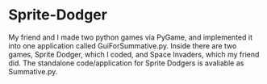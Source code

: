 # Sprite-Dodger
My friend and I made two python games via PyGame, and implemented it into one application called GuiForSummative.py.
Inside there are two games, Sprite Dodger, which I coded, and Space Invaders, which my friend did.
The standalone code/application for Sprite Dodgers is avaliable as Summative.py.


